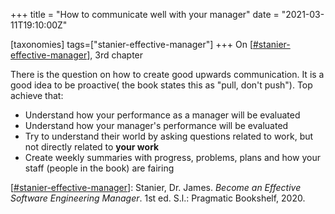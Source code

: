 +++
title = "How to communicate well with your manager"
date = "2021-03-11T19:10:00Z"

[taxonomies]
tags=["stanier-effective-manager"]
+++
On [[#stanier-effective-manager](/tags/stanier-effective-manager)], 3rd chapter

There is the question on how to create good upwards communication. It is a good idea to be proactive( the book states this as "pull, don't push"). Top achieve that:

- Understand how your performance as a manager will be evaluated
- Understand how your manager's performance will be evaluated
- Try to understand their world by asking questions related to work, but not directly related to **your work**
- Create weekly summaries with progress, problems, plans and how your staff (people in the book) are fairing

[[#stanier-effective-manager](/tags/stanier-effective-manager)]: Stanier, Dr. James. _Become an Effective Software Engineering Manager_. 1st ed. S.l.: Pragmatic Bookshelf, 2020.

